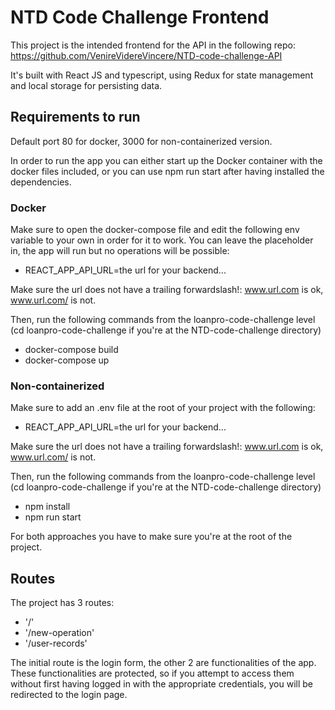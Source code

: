 # NTD Code Challenge Frontend
This project is the intended frontend for the API in the following repo: https://github.com/VenireVidereVincere/NTD-code-challenge-API

It's built with React JS and typescript, using Redux for state management and local storage for persisting data. 

## Requirements to run
Default port 80 for docker, 3000 for non-containerized version.

In order to run the app you can either start up the Docker container with the docker files included, or you can use npm run start after having installed the dependencies. 

### Docker
Make sure to open the docker-compose file and edit the following env variable to your own in order for it to work. You can leave the placeholder in, the app will run but no operations will be possible:

- REACT_APP_API_URL=the url for your backend...

Make sure the url does not have a trailing forwardslash!: www.url.com is ok, www.url.com/ is not. 

Then, run the following commands from the loanpro-code-challenge level (cd loanpro-code-challenge if you're at the NTD-code-challenge directory)

- docker-compose build
- docker-compose up

### Non-containerized
Make sure to add an .env file at the root of your project with the following:

- REACT_APP_API_URL=the url for your backend...

Make sure the url does not have a trailing forwardslash!: www.url.com is ok, www.url.com/ is not. 

Then, run the following commands from the loanpro-code-challenge level (cd loanpro-code-challenge if you're at the NTD-code-challenge directory)

- npm install
- npm run start

For both approaches you have to make sure you're at the root of the project. 


## Routes
The project has 3 routes:

* '/'
* '/new-operation'
* '/user-records'

The initial route is the login form, the other 2 are functionalities of the app. These functionalities are protected, so if you attempt to access them without first having logged in with the appropriate credentials, you will be redirected to the login page.

